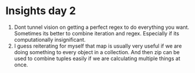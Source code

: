 # Insights day 2

1. Dont tunnel vision on getting a perfect regex to do everything you want. Sometimes its better to combine iteration and regex. Especially if its computationally insignificant.
2. I guess reiterating for myself that map is usually very useful if we are doing something to every object in a collection. And then zip can be used to combine tuples easily if we are calculating multiple things at once.